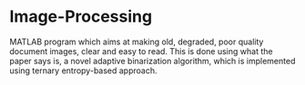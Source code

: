 # Image-Processing
MATLAB program which aims at making old, degraded, poor quality document images, clear and easy to read.  This is done using what the paper says is, a novel adaptive binarization algorithm, which is  implemented using ternary entropy-based approach.
